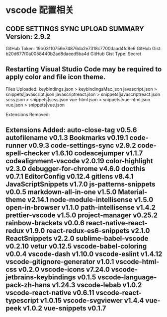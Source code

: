 # vscode 配置相关

CODE SETTINGS SYNC UPLOAD SUMMARY
Version: 2.9.2
--------------------
GitHub Token: 19b03110756e74876da2e7318c7700daad4fc8e6
GitHub Gist: b20d677f0a0058440b2ad8daeed5ba4d
GitHub Gist Type: Secret

Restarting Visual Studio Code may be required to apply color and file icon theme.
--------------------
Files Uploaded:
  keybindings.json > keybindingsMac.json
  javascript.json > snippets|javascript.json
  javascriptreact.json > snippets|javascriptreact.json
  scss.json > snippets|scss.json
  vue-html.json > snippets|vue-html.json
  vue.json > snippets|vue.json

  Extensions Removed:

Extensions Added:
  auto-close-tag v0.5.6
  autofilename v0.1.3
  Bookmarks v0.19.1
  code-runner v0.9.3
  code-settings-sync v2.9.2
  code-spell-checker v1.6.10
  codeacejumper v1.1.7
  codealignment-vscode v2.0.19
  color-highlight v2.3.0
  debugger-for-chrome v4.6.0
  docthis v0.7.1
  EditorConfig v0.12.4
  gitlens v8.4.1
  JavaScriptSnippets v1.7.0
  js-patterns-snippets v0.0.5
  markdown-all-in-one v1.5.0
  Material-theme v2.14.1
  node-module-intellisense v1.5.0
  open-in-browser v1.1.0
  path-intellisense v1.4.2
  prettier-vscode v1.5.0
  project-manager v0.25.2
  rainbow-brackets v0.0.6
  react-native-react-redux v1.9.0
  react-redux-es6-snippets v2.1.0
  ReactSnippets v2.2.0
  sublime-babel-vscode v0.2.10
  vetur v0.12.5
  vscode-babel-coloring v0.0.4
  vscode-dash v1.10.0
  vscode-eslint v1.4.12
  vscode-gitignore-generator v1.0.1
  vscode-html-css v0.2.0
  vscode-icons v7.24.0
  vscode-jetbrains-keybindings v0.1.5
  vscode-language-pack-zh-hans v1.24.3
  vscode-lebab v1.0.2
  vscode-react-native v0.6.11
  vscode-react-typescript v1.0.15
  vscode-svgviewer v1.4.4
  vue-peek v1.0.2
  vue-snippets v0.1.7
--------------------
